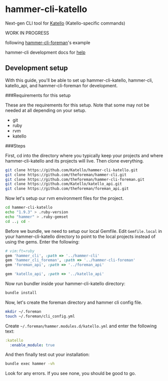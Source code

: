 # hammer-cli-katello


Next-gen CLI tool for [Katello](http://katello.org) (Katello-specific commands)

WORK IN PROGRESS

following [hammer-cli-foreman](https://github.com/theforeman/hammer-cli-foreman)'s example

hammer-cli development docs for [help](https://github.com/theforeman/hammer-cli/blob/master/doc/developer_docs.md#hammer-development-docs)

## Development setup
With this guide, you'll be able to set up hammer-cli-katello, hammer-cli, katello_api, and hammer-cli-foreman for development.

###Requirements for this setup

These are the requirements for this setup. Note that some may not be needed at
all depending on your setup.

* git
* ruby
* rvm
* katello

###Steps

First, cd into the directory where you typically keep your projects and where hammer-cli-katello and its projects will live. Then clone everything.

```bash
git clone https://github.com/Katello/hammer-cli-katello.git
git clone https://github.com/theforeman/hammer-cli.git
git clone https://github.com/theforeman/hammer-cli-foreman.git
git clone https://github.com/Katello/katello_api.git
git clone https://github.com/theforeman/foreman_api.git
```

Now let's setup our rvm environment files for the project.

```bash
cd hammer-cli-katello
echo "1.9.3" > .ruby-version
echo "hammer" > .ruby-gemset
cd ..; cd -
```

Before we bundle, we need to setup our local Gemfile. Edit `Gemfile.local` in your hammer-cli-katello directory to point to the local projects instead of using the gems. Enter the following:

```ruby
# vim:ft=ruby
gem 'hammer_cli', :path => '../hammer-cli'
gem 'hammer_cli_foreman', :path => '../hammer-cli-foreman'
gem 'foreman_api', :path => '../foreman_api'

gem 'katello_api', :path => '../katello_api'
```

Now run bundler inside your hammer-cli-katello directory:

```bash
bundle install
```

Now, let's create the foreman directory and hammer cli config file.

```bash
mkdir ~/.foreman
touch ~/.foreman/cli_config.yml
```

Create `~/.foreman/hammer.modules.d/katello.yml` and enter the following text:

```yaml
:katello
  :enable_module: true
```

And then finally test out your installation:

```bash
bundle exec hammer -vh
```

Look for any errors. If you see none, you should be good to go.

